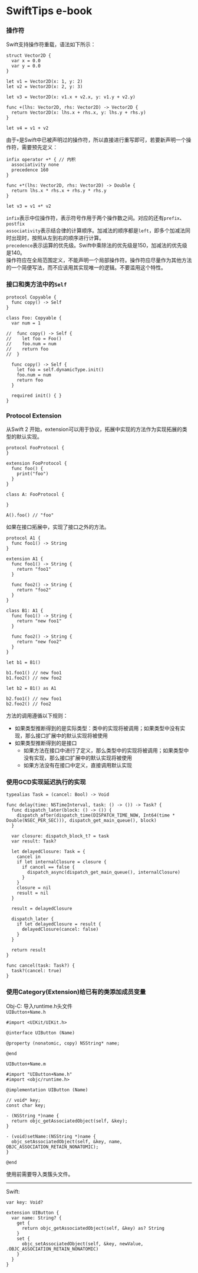 # SwiftTips e-book
### 操作符
Swift支持操作符重载，语法如下所示：

    struct Vector2D {
      var x = 0.0
      var y = 0.0
    }
    
    let v1 = Vector2D(x: 1, y: 2)
    let v2 = Vector2D(x: 2, y: 3)
    
    let v3 = Vector2D(x: v1.x + v2.x, y: v1.y + v2.y)
    
    func +(lhs: Vector2D, rhs: Vector2D) -> Vector2D {
      return Vector2D(x: lhs.x + rhs.x, y: lhs.y + rhs.y)
    }
    
    let v4 = v1 + v2
    
由于`+`是Swift中已被声明过的操作符，所以直接进行重写即可，若要新声明一个操作符，需要预先定义：
    
    infix operator +* { // 内积
      associativity none
      precedence 160
    }
    
    func +*(lhs: Vector2D, rhs: Vector2D) -> Double {
      return lhs.x * rhs.x + rhs.y * rhs.y
    }
    
    let v3 = v1 +* v2
    
`infix`表示中位操作符，表示符号作用于两个操作数之间。对应的还有`prefix`、`postfix`  
`associativity`表示结合律的计算顺序。加减法的顺序都是`left`，即多个加减法同时出现时，按照从左到右的顺序进行计算。  
`precedence`表示运算的优先级。Swift中乘除法的优先级是150，加减法的优先级是140。  
操作符应在全局范围定义，不能声明一个局部操作符。操作符应尽量作为其他方法的一个简便写法，而不应该用其实现唯一的逻辑。不要滥用这个特性。

### 接口和类方法中的`Self`
    protocol Copyable {
      func copy() -> Self
    }
    
    class Foo: Copyable {
      var num = 1
      
    //  func copy() -> Self {
    //    let foo = Foo()
    //    foo.num = num
    //    return foo
    //  }
      
      func copy() -> Self {
        let foo = self.dynamicType.init()
        foo.num = num
        return foo
      }
      
      required init() { }
    }
    
### Protocol Extension
从Swift 2 开始，extension可以用于协议，拓展中实现的方法作为实现拓展的类型的默认实现。

    protocol FooProtocol {
    }
    
    extension FooProtocol {
      func foo() {
        print("foo")
      }
    }
    
    class A: FooProtocol {
    
    }
    
    A().foo() // "foo"
    
如果在接口拓展中，实现了接口之外的方法。

    protocol A1 {
      func foo1() -> String
    }
    
    extension A1 {
      func foo1() -> String {
        return "foo1"
      }
      
      func foo2() -> String {
        return "foo2"
      }
    }
    
    class B1: A1 {
      func foo1() -> String {
        return "new foo1"
      }
      
      func foo2() -> String {
        return "new foo2"
      }
    }
    
    let b1 = B1()
    
    b1.foo1() // new foo1
    b1.foo2() // new foo2
    
    let b2 = B1() as A1
    
    b2.foo1() // new foo1
    b2.foo2() // foo2
    
方法的调用遵循以下规则：

* 如果类型推断得到的是实际类型：类中的实现将被调用；如果类型中没有实现，那么接口扩展中的默认实现将被使用
* 如果类型推断得到的是接口
    * 如果方法在接口中进行了定义，那么类型中的实现将被调用；如果类型中没有实现，那么接口扩展中的默认实现将被使用
    * 如果方法没有在接口中定义，直接调用默认实现
    
### 使用GCD实现延迟执行的实现
    typealias Task = (cancel: Bool) -> Void
    
    func delay(time: NSTimeInterval, task: () -> ()) -> Task? {
      func dispatch_later(block: () -> ()) {
        dispatch_after(dispatch_time(DISPATCH_TIME_NOW, Int64(time * Double(NSEC_PER_SEC))), dispatch_get_main_queue(), block)
      }
      
      var closure: dispatch_block_t? = task
      var result: Task?
      
      let delayedClosure: Task = {
        cancel in
        if let internalClosure = closure {
          if cancel == false {
            dispatch_async(dispatch_get_main_queue(), internalClosure)
          }
        }
        closure = nil
        result = nil
      }
      
      result = delayedClosure
      
      dispatch_later { 
        if let delayedClosure = result {
          delayedClosure(cancel: false)
        }
      }
      
      return result
    }
    
    func cancel(task: Task?) {
      task?(cancel: true)
    }
    
### 使用Category(Extension)给已有的类添加成员变量
Obj-C: 导入runtime.h头文件   
`UIButton+Name.h`

    #import <UIKit/UIKit.h>
    
    @interface UIButton (Name)
    
    @property (nonatomic, copy) NSString* name;
    
    @end

`UIButton+Name.m`

    #import "UIButton+Name.h"
    #import <objc/runtime.h>
    
    @implementation UIButton (Name)
    
    // void* key;
    const char key;
    
    - (NSString *)name {
      return objc_getAssociatedObject(self, &key);
    }
    
    - (void)setName:(NSString *)name {
      objc_setAssociatedObject(self, &key, name, OBJC_ASSOCIATION_RETAIN_NONATOMIC);
    }

    @end
使用前需要导入类簇头文件。  

---
Swift:
    
    var key: Void?

    extension UIButton {
      var name: String? {
        get {
          return objc_getAssociatedObject(self, &key) as? String
        }
        set {
          objc_setAssociatedObject(self, &key, newValue, .OBJC_ASSOCIATION_RETAIN_NONATOMIC)
        }
      }
    }